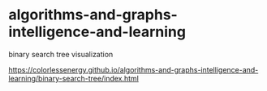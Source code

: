 # algorithms-and-graphs-intelligence-and-learning

binary search tree visualization

https://colorlessenergy.github.io/algorithms-and-graphs-intelligence-and-learning/binary-search-tree/index.html

